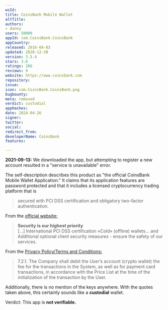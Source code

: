 ```yaml
---
wsId: 
title: CoinsBank Mobile Wallet
altTitle: 
authors:
- danny
users: 50000
appId: com.CoinsBank.CoinsBank
appCountry: 
released: 2016-04-03
updated: 2020-12-30
version: 3.5.4
stars: 3.6
ratings: 266
reviews: 9
website: https://www.coinsbank.com
repository: 
issue: 
icon: com.CoinsBank.CoinsBank.png
bugbounty: 
meta: removed
verdict: custodial
appHashes: 
date: 2024-04-26
signer: 
twitter: 
social: 
redirect_from: 
developerName: CoinsBank
features: 

---
```


**2021-09-13:** We downloaded the app, but attempting to register a new account resulted in a "service is unavailable" error.

The self-description describes this product as "the official CoinsBank Mobile Wallet Application." It claims that its application features are password protected and that it includes a licensed cryptocurrency trading platform that is

> secured with PCI DSS certification and obligatory two-factor authentication.

From the [official website:](https://coinsbank.com/wallet)

> **Security is our highest priority** <br>
[...] International PCI DSS certification «Cold» (offline) wallets… and Additional optional client security measures - ensure the safety of our services.


From the [Privacy Policy/Terms and Conditions:](https://coinsbank.com/terms)

> 7.2.1. The Company shall debit the User’s account (crypto wallet) the fee for the transactions in the System, as well as for payment card transactions, in accordance with the Price List at the time of the initialization of the transaction by the User.

Additionally, there is no mention of the keys anywhere. With the quotes taken above, this certainly sounds like a **custodial** wallet.

Verdict: This app is **not verifiable.**
